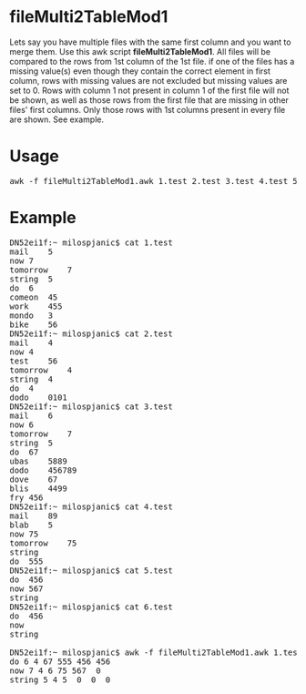 # fileMulti2TableMod1

Lets say you have multiple files with the same first column and you want to merge them. Use this awk script **fileMulti2TableMod1**. All files will be compared to the rows from 1st column of the 1st file. if one of the files has a missing value(s) even though they contain the correct element in first column, rows with missing values are not excluded but missing values are set to 0. Rows with column 1 not present in column 1 of the first file will not be shown, as well as those rows from the first file that are missing in other files' first columns. Only those rows with 1st columns present in every file are shown. See example.

# Usage
<pre>
awk -f fileMulti2TableMod1.awk 1.test 2.test 3.test 4.test 5.test 6.test
</pre>

# Example

<pre>
DN52ei1f:~ milospjanic$ cat 1.test 
mail	5
now	7
tomorrow	7
string	5
do	6
comeon	45
work	455
mondo	3
bike	56
DN52ei1f:~ milospjanic$ cat 2.test 
mail	4
now	4
test	56
tomorrow	4
string	4
do	4
dodo	0101
DN52ei1f:~ milospjanic$ cat 3.test 
mail	6
now	6
tomorrow	7
string	5
do	67
ubas	5889
dodo	456789
dove	67
blis	4499
fry	456	
DN52ei1f:~ milospjanic$ cat 4.test 
mail	89
blab	5
now	75
tomorrow	75
string	
do	555
DN52ei1f:~ milospjanic$ cat 5.test 
do	456
now	567
string
DN52ei1f:~ milospjanic$ cat 6.test 
do	456
now	
string

DN52ei1f:~ milospjanic$ awk -f fileMulti2TableMod1.awk 1.test 2.test 3.test 4.test 5.test 6.test 
do 6 4 67 555 456 456
now 7 4 6 75 567  0
string 5 4 5  0  0  0

</pre>
